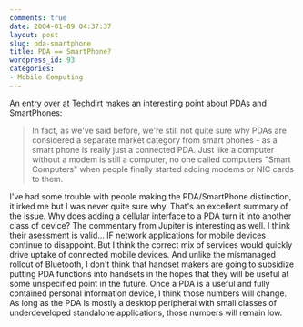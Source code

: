 ```yaml
---
comments: true
date: 2004-01-09 04:37:37
layout: post
slug: pda-smartphone
title: PDA == SmartPhone?
wordpress_id: 93
categories:
- Mobile Computing
---
```


[An entry over at Techdirt](http://www.techdirt.com/news/wireless/article/3226) makes an interesting point about PDAs and SmartPhones:


> In fact, as we've said before, we're still not quite sure why PDAs are considered a separate market category from smart phones - as a smart phone is really just a connected PDA. Just like a computer without a modem is still a computer, no one called computers "Smart Computers" when people finally started adding modems or NIC cards to them.

I've had some trouble with people making the PDA/SmartPhone distinction, it irked me but I was never quite sure why. That's an excellent summary of the issue. Why does adding a cellular interface to a PDA turn it into another class of device? The commentary from Jupiter is interesting as well. I think their asessment is valid... IF network applications for mobile devices continue to disappoint. But I think the correct mix of services would quickly drive uptake of connected mobile devices. And unlike the mismanaged rollout of Bluetooth, I don't think that handset makers are going to subsidize putting PDA functions into handsets in the hopes that they will be useful at some unspecified point in the future. Once a PDA is a useful and fully contained personal information device, I think those numbers will change. As long as the PDA is mostly a desktop peripheral with small classes of underdeveloped standalone applications, those numbers will remain low.

